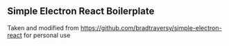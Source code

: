 ## Simple Electron React Boilerplate

Taken and modified from https://github.com/bradtraversy/simple-electron-react for personal use